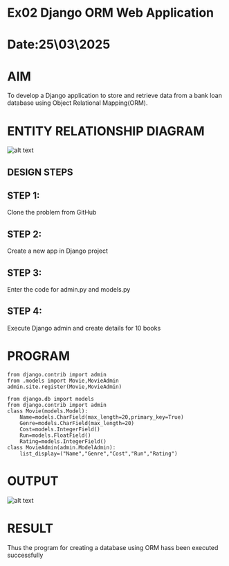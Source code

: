 # Ex02 Django ORM Web Application
# Date:25\03\2025
# AIM
To develop a Django application to store and retrieve data from a bank loan database using Object Relational Mapping(ORM).

# ENTITY RELATIONSHIP DIAGRAM

![alt text](<Screenshot 2025-03-25 111136.png>)

## DESIGN STEPS
## STEP 1:
Clone the problem from GitHub

## STEP 2:
Create a new app in Django project

## STEP 3:
Enter the code for admin.py and models.py

## STEP 4:
Execute Django admin and create details for 10 books

# PROGRAM
```
from django.contrib import admin
from .models import Movie,MovieAdmin
admin.site.register(Movie,MovieAdmin)

from django.db import models
from django.contrib import admin
class Movie(models.Model):
	Name=models.CharField(max_length=20,primary_key=True)
	Genre=models.CharField(max_length=20)
	Cost=models.IntegerField()
	Run=models.FloatField()
	Rating=models.IntegerField()
class MovieAdmin(admin.ModelAdmin):
	list_display=("Name","Genre","Cost","Run","Rating")

```
# OUTPUT
![alt text](<Screenshot 2025-03-25 105347.png>)

# RESULT
Thus the program for creating a database using ORM hass been executed successfully
